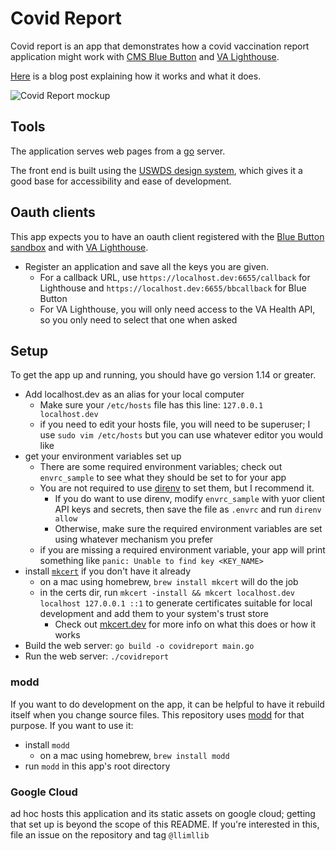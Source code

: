 # Covid Report

Covid report is an app that demonstrates how a covid vaccination report application might work with [CMS Blue Button](http://bluebutton.cms.gov) and [VA Lighthouse](https://developer.va.gov).

[Here](https://adhoc.team/2021/01/28/prototyping-covid-vaccine-verification-app/) is a blog post explaining how it works and what it does.

![Covid Report mockup](https://adhoc.team/ad-hoc-vaccine-verification-app-record.7bf9d82b.jpg)

## Tools

The application serves web pages from a [go](https://golang.org) server.

The front end is built using the [USWDS design system](https://designsystem.digital.gov), which gives it a good base for accessibility and ease of development.

## Oauth clients

This app expects you to have an oauth client registered with the [Blue Button sandbox](https://sandbox.bluebutton.cms.gov) and with [VA Lighthouse](https://developer.va.gov/apply).

- Register an application and save all the keys you are given.
  - For a callback URL, use `https://localhost.dev:6655/callback` for Lighthouse and `https://localhost.dev:6655/bbcallback` for Blue Button
  - For VA Lighthouse, you will only need access to the VA Health API, so you only need to select that one when asked

## Setup

To get the app up and running, you should have go version 1.14 or greater.

- Add localhost.dev as an alias for your local computer
  - Make sure your `/etc/hosts` file has this line: `127.0.0.1 localhost.dev`
  - if you need to edit your hosts file, you will need to be superuser; I use `sudo vim /etc/hosts` but you can use whatever editor you would like
- get your environment variables set up
  - There are some required environment variables; check out `envrc_sample` to see what they should be set to for your app
  - You are not required to use [direnv](https://direnv.net) to set them, but I recommend it.
    - If you do want to use direnv, modify `envrc_sample` with yuor client API keys and secrets, then save the file as `.envrc` and run `direnv allow`
    - Otherwise, make sure the required environment variables are set using whatever mechanism you prefer
  - if you are missing a required environment variable, your app will print something like `panic: Unable to find key <KEY_NAME>`
- install [`mkcert`](https://mkcert.org) if you don't have it already
  - on a mac using homebrew, `brew install mkcert` will do the job
  - in the certs dir, run `mkcert -install && mkcert localhost.dev localhost 127.0.0.1 ::1` to generate certificates suitable for local development and add them to your system's trust store
    - Check out [mkcert.dev](mkcert.dev) for more info on what this does or how it works
- Build the web server: `go build -o covidreport main.go`
- Run the web server: `./covidreport`

### modd

If you want to do development on the app, it can be helpful to have it rebuild itself when you change source files. This repository uses [modd](https://github.com/cortesi/modd) for that purpose. If you want to use it:

- install `modd`
  - on a mac using homebrew, `brew install modd`
- run `modd` in this app's root directory

### Google Cloud

ad hoc hosts this application and its static assets on google cloud; getting that set up is beyond the scope of this README. If you're interested in this, file an issue on the repository and tag `@llimllib`
